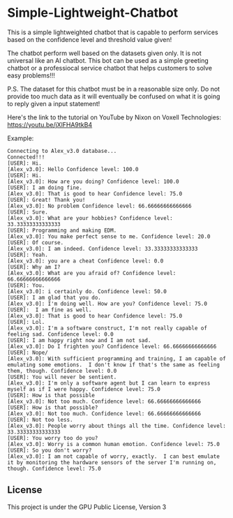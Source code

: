 # Simple-Lightweight-Chatbot
This is a simple lightweighted chatbot that is capable to perform services based on the confidence level and threshold value given!

The chatbot perform well based on the datasets given only. It is not universal like an AI chatbot. This bot can be used as a simple greeting chatbot or a professiocal service chatbot that helps customers to solve easy problems!!!

P.S. The dataset for this chatbot must be in a reasonable size only. Do not provide too much data as it will eventually be confused on what it is going to reply given a input statement!

Here's the link to the tutorial on YouTube by Nixon on Voxell Technologies:
https://youtu.be/jXlFHA9tkB4

Example:
```
Connecting to Alex_v3.0 database...
Connected!!!
[USER]: Hi.
[Alex_v3.0]: Hello Confidence level: 100.0
[USER]: Hi.
[Alex_v3.0]: How are you doing? Confidence level: 100.0
[USER]: I am doing fine.
[Alex_v3.0]: That is good to hear Confidence level: 75.0
[USER]: Great! Thank you!
[Alex_v3.0]: No problem Confidence level: 66.66666666666666
[USER]: Sure.
[Alex_v3.0]: What are your hobbies? Confidence level: 33.33333333333333
[USER]: Programming and making EDM.
[Alex_v3.0]: You make perfect sense to me. Confidence level: 20.0
[USER]: Of course.
[Alex_v3.0]: I am indeed. Confidence level: 33.33333333333333
[USER]: Yeah.
[Alex_v3.0]: you are a cheat Confidence level: 0.0
[USER]: Why am I?
[Alex_v3.0]: What are you afraid of? Confidence level: 66.66666666666666
[USER]: You.
[Alex_v3.0]: i certainly do. Confidence level: 50.0
[USER]: I am glad that you do.
[Alex_v3.0]: I'm doing well. How are you? Confidence level: 75.0
[USER]:  I am fine as well.
[Alex_v3.0]: That is good to hear Confidence level: 75.0
[USER]: Lol.
[Alex_v3.0]: I'm a software construct, I'm not really capable of feeling sad. Confidence level: 0.0
[USER]: I am happy right now and I am not sad.
[Alex_v3.0]: Do I frighten you? Confidence level: 66.66666666666666
[USER]: Nope/
[Alex_v3.0]: With sufficient programming and training, I am capable of emulating some emotions.  I don't know if that's the same as feeling them, though. Confidence level: 0.0
[USER]: You will never be sentient.
[Alex_v3.0]: I'm only a software agent but I can learn to express myself as if I were happy. Confidence level: 75.0
[USER]: How is that possible
[Alex_v3.0]: Not too much. Confidence level: 66.66666666666666
[USER]: How is that possible?
[Alex_v3.0]: Not too much. Confidence level: 66.66666666666666
[USER]: Not too less.
[Alex_v3.0]: People worry about things all the time. Confidence level: 33.33333333333333
[USER]: You worry too do you?
[Alex_v3.0]: Worry is a common human emotion. Confidence level: 75.0
[USER]: So you don't worry?
[Alex_v3.0]: I am not capable of worry, exactly.  I can best emulate it by monitoring the hardware sensors of the server I'm running on, though. Confidence level: 75.0
```

License
---
This project is under the GPU Public License, Version 3
